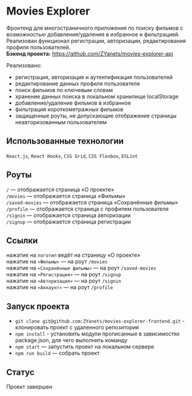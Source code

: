 # Movies Explorer
Фронтенд для многостраничного приложения по поиску фильмов с возможностью добавления/удаления в избранное и фильтрацией. Реализован функционал регистрации, авторизации, редактирования профиля пользователей.  
**Бэкенд проекта:** https://github.com/ZYanets/movies-explorer-api  

Реализовано:
- регистрация, авторизация и аутентификация пользователей
- редактирование данных профиля пользователя
- поиск фильмов по ключевым словам
- хранение данных поиска в локальном хранилище localStorage
- добавление/удаление фильмов в избранное
- фильтрация короткометражных фильмов
- защищенные роуты, не допускающие отображение страницы неавторизованным пользователям

## Использованные технологии
`React.js`, `React Hooks`, `CSS Grid`, `CSS Flexbox`, `ESLint`

## Роуты
`/` — отображается страница «О проекте»  
`/movies` — отображается страница «Фильмы»  
`/saved-movies` — отображается страница «Сохранённые фильмы»  
`/profile` — отображается страница с профилем пользователя  
`/signin` — отображается страница авторизации  
`/signup` — отображается страница регистрации  

## Ссылки
нажатие на `логотип` ведёт на страницу «О проекте»  
нажатие на `«Фильмы»` — на роут `/movies`  
нажатие на `«Сохранённые фильмы»` — на роут `/saved-movies`  
нажатие на `«Регистрация»` — на роут `/signup`  
нажатие на `«Авторизация»` — на роут `/signin`  
нажатие на `«Аккаунт»` — на роут `/profile`  

## Запуск проекта
- `git clone git@github.com:ZYanets/movies-explorer-frontend.git` - клонировать проект с удаленного репозитория
- `npm install` - установить модули прописанные в зависимостях package.json, для чего выполнить команду
- `npm start` — запустить проект на локальном сервере  
- `npm run build` — собрать проект  

## Статус
Проект завершен
